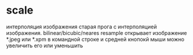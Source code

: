 # scale
интерполяция изображения
старая прога с интерполяцией изображения. bilinear/bicubic/neares resample
открывает изображение *.jpeg или *.xpm в командной строке и средней кнопокй мыши можно увеличить его или уменьшить
